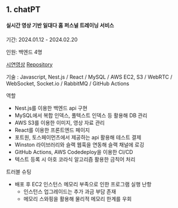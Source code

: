 ## 1. chatPT
#### 실시간 영상 기반 일대다 홈 퍼스널 트레이닝 서비스

기간: 2024.01.12 - 2024.02.20

인원: 백엔드 4명

<a href="https://www.youtube.com/watch?v=4tx2QPnlEFg">시연영상</a> <a href="https://github.com/kim-sunah/chatpt">Repository</a>

기술 : Javascript, Nest.js / React / MySQL / AWS EC2, S3 / WebRTC / WebSocket, Socket.io / RabbitMQ / GitHub Actions

역할

- Nest.js를 이용한 백엔드 api 구현
- MySQL에서 복합 인덱스, 풀텍스트 인덱스 등 활용해 DB 관리
- AWS S3를 이용한 이미지, 영상 자료 관리
- React를 이용한 프론트엔드 페이지
- 포트원, 토스페이먼츠에서 제공하는 api 활용해 테스트 결제
- Winston 라이브러리와 슬랙 웹훅을 연동해 슬랙 채널에 로깅
- GitHub Actions, AWS Codedeploy을 이용한 CI/CD
- 텍스트 등록 시 아호 코라식 알고리즘 활용한 금칙어 처리

트러블 슈팅

- 배포 후 EC2 인스턴스 메모리 부족으로 인한 프로그램 실행 난항
    - 인스턴스 업그레이드는 추가 과금 부담 존재
    - 메모리 스와핑을 활용해 물리적 메모리 한계를 우회
